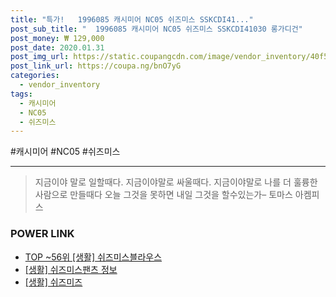 ```yaml
--- 
title: "특가!   1996085 캐시미어 NC05 쉬즈미스 SSKCDI41..." 
post_sub_title: "  1996085 캐시미어 NC05 쉬즈미스 SSKCDI41030 롱가디건" 
post_money: ₩ 129,000 
post_date: 2020.01.31 
post_img_url: https://static.coupangcdn.com/image/vendor_inventory/40f5/a56e8265c22a51fcc7de02bf5b7ad930134273d0c1a28c9384f35db0cc67.jpg 
post_link_url: https://coupa.ng/bnO7yG 
categories: 
  - vendor_inventory 
tags: 
  - 캐시미어 
  - NC05 
  - 쉬즈미스 
--- 
```

  #캐시미어 #NC05 #쉬즈미스 
<hr> 

> 지금이야 말로 일할때다. 지금이야말로 싸울때다. 지금이야말로 나를 더 훌륭한 사람으로 만들때다 오늘 그것을 못하면 내일 그것을 할수있는가–  토마스 아켐피스 


### POWER LINK

* <a href="https://blog.naver.com/fasyy4321/221780202705" target="_blank"> TOP ~56위 [생활] 쉬즈미스블라우스</a>
* <a href="https://blog.naver.com/sakai111/221767608000" target="_blank"> [생활] 쉬즈미스팬츠 정보 </a>
* <a href="https://blog.naver.com/fasyy4321/221759226812" target="_blank"> [생활] 쉬즈미즈  </a>
